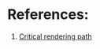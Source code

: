 
# References:

1. [Critical rendering path](https://developer.mozilla.org/en-US/docs/Web/Performance/Critical_rendering_path)